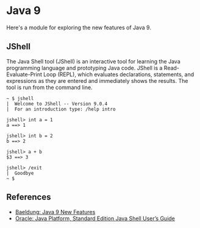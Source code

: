 # Java 9

Here's a module for exploring the new features of Java 9.

## JShell

The Java Shell tool (JShell) is an interactive tool for learning the Java
programming language and prototyping Java code. JShell is a Read-Evaluate-Print
Loop (REPL), which evaluates declarations, statements, and expressions as they
are entered and immediately shows the results. The tool is run from the command
line.

```
~ $ jshell
|  Welcome to JShell -- Version 9.0.4
|  For an introduction type: /help intro

jshell> int a = 1
a ==> 1

jshell> int b = 2
b ==> 2

jshell> a + b
$3 ==> 3

jshell> /exit
|  Goodbye
~ $
```

## References

- [Baeldung: Java 9 New Features][1]
- [Oracle: Java Platform, Standard Edition Java Shell User’s Guide][2]

[1]: http://www.baeldung.com/new-java-9
[2]: https://docs.oracle.com/javase/9/jshell/introduction-jshell.htm
